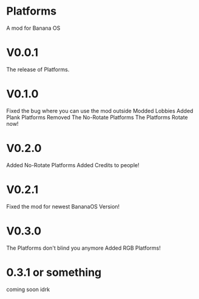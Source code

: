 # Platforms
A mod for Banana OS
# V0.0.1
The release of Platforms.
# V0.1.0
Fixed the bug where you can use the mod outside Modded Lobbies
Added Plank Platforms
Removed The No-Rotate Platforms
The Platforms Rotate now!
# V0.2.0
Added No-Rotate Platforms
Added Credits to people!
# V0.2.1
Fixed the mod for newest BananaOS Version!
# V0.3.0
The Platforms don't blind you anymore
Added RGB Platforms!
# 0.3.1 or something
coming soon idrk
